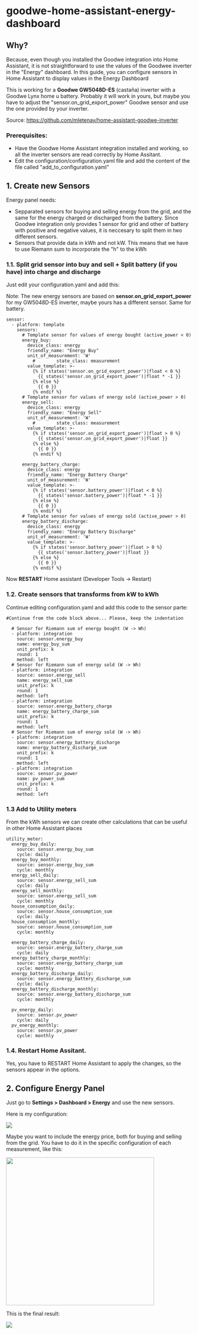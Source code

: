 # goodwe-home-assistant-energy-dashboard

## Why?

Because, even though you installed the Goodwe integration into Home Assistant, it is not straightforward to use the values of the Goodwee inverter in the "Energy" dashboard.
In this guide, you can configure sensors in Home Assistant to display values in the Energy Dashboard

This is working for a **Goodwe GW5048D-ES** (castaña) inverter with a Goodwe Lynx home u battery. Probably it will work in yours, but maybe you have to adjust the "sensor.on_grid_export_power" Goodwe sensor and use the one provided by your inverter.

Source: https://github.com/mletenay/home-assistant-goodwe-inverter

### Prerequisites:
- Have the Goodwe Home Assistant integration installed and working, so all the inverter sensors are read correctly by Home Assitant.
- Edit the configuration/configuration.yaml file and add the content of the file called "add_to_configuration.yaml" 


## 1. Create new Sensors

Energy panel needs:
- Sepparated sensors for buying and selling energy from the grid, and the same for the energy charged or discharged from the battery. Since Goodwe integration only provides 1 sensor for grid and other of battery with positive and negative values, it is neccesary to split them in two different sensors.
- Sensors that provide data in kWh and not kW. This means that we have to use Riemann sum to incorporate the "h" to the kWh

### 1.1. Split grid sensor into buy and sell + Split battery (if you have) into charge and discharge

Just edit your configuration.yaml and add this:

Note: The new energy sensors are based on **sensor.on_grid_export_power** for my GW5048D-ES inverter, maybe yours has a different sensor. Same for battery.

```
sensor:
  - platform: template
    sensors:
      # Template sensor for values of energy bought (active_power < 0)
      energy_buy:
        device_class: energy
        friendly_name: "Energy Buy"
        unit_of_measurement: 'W'
          #        state_class: measurement
        value_template: >-
          {% if states('sensor.on_grid_export_power')|float < 0 %}
            {{ states('sensor.on_grid_export_power')|float * -1 }}
          {% else %}
            {{ 0 }}
          {% endif %}
      # Template sensor for values of energy sold (active_power > 0)
      energy_sell:
        device_class: energy
        friendly_name: "Energy Sell"
        unit_of_measurement: 'W'
          #        state_class: measurement
        value_template: >-
          {% if states('sensor.on_grid_export_power')|float > 0 %}
            {{ states('sensor.on_grid_export_power')|float }}
          {% else %}
            {{ 0 }}
          {% endif %}

      energy_battery_charge:
        device_class: energy
        friendly_name: "Energy Battery Charge"
        unit_of_measurement: 'W'
        value_template: >-
          {% if states('sensor.battery_power')|float < 0 %}
            {{ states('sensor.battery_power')|float * -1 }}
          {% else %}
            {{ 0 }}
          {% endif %}
      # Template sensor for values of energy sold (active_power > 0)
      energy_battery_discharge:
        device_class: energy
        friendly_name: "Energy Battery Discharge"
        unit_of_measurement: 'W'
        value_template: >-
          {% if states('sensor.battery_power')|float > 0 %}
            {{ states('sensor.battery_power')|float }}
          {% else %}
            {{ 0 }}
          {% endif %}
```

Now **RESTART** Home assistant (Developer Tools -> Restart)

### 1.2. Create sensors that transforms from kW to kWh 

Continue editing configuration.yaml and add this code to the sensor parte:


```
#Continue from the code block above... Please, keep the indentation

  # Sensor for Riemann sum of energy bought (W -> Wh)
  - platform: integration
    source: sensor.energy_buy
    name: energy_buy_sum
    unit_prefix: k
    round: 1
    method: left
  # Sensor for Riemann sum of energy sold (W -> Wh)
  - platform: integration
    source: sensor.energy_sell
    name: energy_sell_sum
    unit_prefix: k
    round: 1
    method: left
  - platform: integration
    source: sensor.energy_battery_charge
    name: energy_battery_charge_sum
    unit_prefix: k
    round: 1
    method: left
  # Sensor for Riemann sum of energy sold (W -> Wh)
  - platform: integration
    source: sensor.energy_battery_discharge
    name: energy_battery_discharge_sum
    unit_prefix: k
    round: 1
    method: left
  - platform: integration
    source: sensor.pv_power
    name: pv_power_sum
    unit_prefix: k
    round: 1
    method: left

```


### 1.3 Add to Utility meters

From the kWh sensors we can create other calculations that can be useful in other Home Assistant places

```
utility_meter:
  energy_buy_daily:
    source: sensor.energy_buy_sum
    cycle: daily
  energy_buy_monthly:
    source: sensor.energy_buy_sum
    cycle: monthly
  energy_sell_daily:
    source: sensor.energy_sell_sum
    cycle: daily
  energy_sell_monthly:
    source: sensor.energy_sell_sum
    cycle: monthly
  house_consumption_daily:
    source: sensor.house_consumption_sum
    cycle: daily
  house_consumption_monthly:
    source: sensor.house_consumption_sum
    cycle: monthly

  energy_battery_charge_daily:
    source: sensor.energy_battery_charge_sum
    cycle: daily
  energy_battery_charge_monthly:
    source: sensor.energy_battery_charge_sum
    cycle: monthly
  energy_battery_discharge_daily:
    source: sensor.energy_battery_discharge_sum
    cycle: daily
  energy_battery_discharge_monthly:
    source: sensor.energy_battery_discharge_sum
    cycle: monthly

  pv_energy_daily:
    source: sensor.pv_power
    cycle: daily
  pv_energy_monthly:
    source: sensor.pv_power
    cycle: monthly
```


### 1.4. Restart Home Assitant.

Yes, you have to RESTART Home Assistant to apply the changes, so the sensors appear in the options.

## 2. Configure Energy Panel

Just go to **Settings > Dashboard > Energy** and use the new sensors.

Here is my configuration:

<img src="https://github.com/4lberto/goodwe-home-assistant-energy-dashboard/blob/main/energy_panel.png?raw=true">

Maybe you want to include the energy price, both for buying and selling from the grid. You have to do it in the specific configuration of each measurement, like this:

<img src="https://github.com/4lberto/goodwe-home-assistant-energy-dashboard/blob/main/energy_grid_config.png?raw=true" width="400">

This is the final result:

<img src="https://github.com/4lberto/goodwe-home-assistant-energy-dashboard/blob/main/energy_panel_working.png?raw=true">



